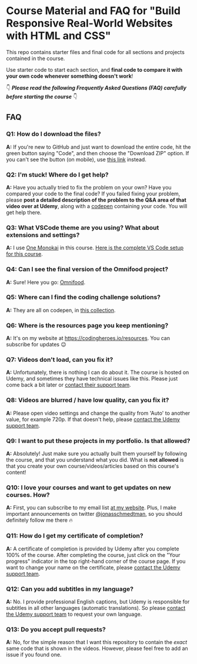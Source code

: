 # Course Material and FAQ for "Build Responsive Real-World Websites with HTML and CSS"

  

This repo contains starter files and final code for all sections and projects contained in the course.

  

Use starter code to start each section, and **final code to compare it with your own code whenever something doesn't work**!

  

👇 **_Please read the following Frequently Asked Questions (FAQ) carefully before starting the course_** 👇

  

## FAQ

  

### Q1: How do I download the files?

  

**A:** If you're new to GitHub and just want to download the entire code, hit the green button saying "Code", and then choose the "Download ZIP" option. If you can't see the button (on mobile), use [this link](https://github.com/jonasschmedtmann/html-css-course/archive/master.zip) instead.

  

### Q2: I'm stuck! Where do I get help?

  

**A:** Have you actually tried to fix the problem on your own? Have you compared your code to the final code? If you failed fixing your problem, please **post a detailed description of the problem to the Q&A area of that video over at Udemy**, along with a [codepen](https://codepen.io/pen/) containing your code. You will get help there.

  

### Q3: What VSCode theme are you using? What about extensions and settings?

  

**A:** I use [One Monokai](https://marketplace.visualstudio.com/items?itemName=azemoh.one-monokai) in this course. [Here is the complete VS Code setup for this course](vscode-setup.md).

  

### Q4: Can I see the final version of the Omnifood project?

  

**A:** Sure! Here you go: [Omnifood](https://www.omnifood.dev).

  

### Q5: Where can I find the coding challenge solutions?

  

**A:** They are all on codepen, in [this collection](https://codepen.io/collection/7b5e288cb64df1ecc5da8d7a0e78c007?grid_type=list).

  

### Q6: Where is the resources page you keep mentioning?

  

**A:** It's on my website at <https://codingheroes.io/resources>. You can subscribe for updates 😉

  

### Q7: Videos don't load, can you fix it?

  

**A:** Unfortunately, there is nothing I can do about it. The course is hosted on Udemy, and sometimes they have technical issues like this. Please just come back a bit later or [contact their support team](https://support.udemy.com/hc/en-us).

  

### Q8: Videos are blurred / have low quality, can you fix it?

  

**A:** Please open video settings and change the quality from 'Auto' to another value, for example 720p. If that doesn't help, please [contact the Udemy support team](https://support.udemy.com/hc/en-us).

  

### Q9: I want to put these projects in my portfolio. Is that allowed?

  

**A:** Absolutely! Just make sure you actually built them yourself by following the course, and that you understand what you did. What is **not allowed** is that you create your own course/videos/articles based on this course's content!

  

### Q10: I love your courses and want to get updates on new courses. How?

  

**A:** First, you can subscribe to my email list [at my website](http://codingheroes.io/resources). Plus, I make important announcements on twitter [@jonasschmedtman](https://twitter.com/jonasschmedtman), so you should definitely follow me there 🔥

  

### Q11: How do I get my certificate of completion?

  

**A:** A certificate of completion is provided by Udemy after you complete 100% of the course. After completing the course, just click on the "Your progress" indicator in the top right-hand corner of the course page. If you want to change your name on the certificate, please [contact the Udemy support team](https://support.udemy.com/hc/en-us).

  

### Q12: Can you add subtitles in my language?

  

**A:** No. I provide professional English captions, but Udemy is responsible for subtitles in all other languages (automatic translations). So please [contact the Udemy support team](https://support.udemy.com/hc/en-us) to request your own language.

  

### Q13: Do you accept pull requests?

  

**A:** No, for the simple reason that I want this repository to contain the _exact_ same code that is shown in the videos. However, please feel free to add an issue if you found one.